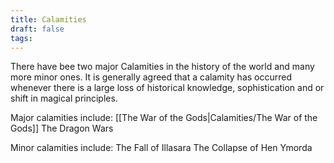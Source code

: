 ```yaml
---
title: Calamities
draft: false
tags:
---
```

 
There have bee two major Calamities in the history of the world and many more minor ones. It is generally agreed that a calamity has occurred whenever there is a large loss of historical knowledge, sophistication and or shift in magical principles. 

Major calamities include: 
	[[The War of the Gods|Calamities/The War of the Gods]]
	The Dragon Wars

Minor calamities include: 
	The Fall of Illasara
	The Collapse of Hen Ymorda